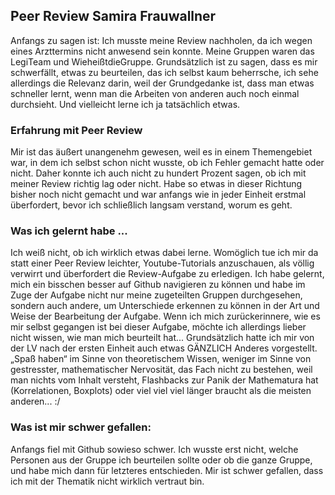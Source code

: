 
## Peer Review Samira Frauwallner
Anfangs zu sagen ist: Ich musste meine Review nachholen, da ich wegen eines Arzttermins nicht anwesend sein konnte. Meine Gruppen waren das LegiTeam und WieheißtdieGruppe. 
Grundsätzlich ist zu sagen, dass es mir schwerfällt, etwas zu beurteilen, das ich selbst kaum beherrsche, ich sehe allerdings die Relevanz darin, weil der Grundgedanke ist, dass man etwas schneller lernt, wenn man die Arbeiten von anderen auch noch einmal durchsieht. Und vielleicht lerne ich ja tatsächlich etwas.  

### Erfahrung mit Peer Review
Mir ist das äußert unangenehm gewesen, weil es in einem Themengebiet war, in dem ich selbst schon nicht wusste, ob ich Fehler gemacht hatte oder nicht. Daher konnte ich auch nicht zu hundert Prozent sagen, ob ich mit meiner Review richtig lag oder nicht. Habe so etwas in dieser Richtung bisher noch nicht gemacht und war anfangs wie in jeder Einheit erstmal überfordert, bevor ich schließlich langsam verstand, worum es geht. 

### Was ich gelernt habe ... 
Ich weiß nicht, ob ich wirklich etwas dabei lerne. Womöglich tue ich mir da statt einer Peer Review leichter, Youtube-Tutorials anzuschauen, als völlig verwirrt und überfordert die Review-Aufgabe zu erledigen. Ich habe gelernt, mich ein bisschen besser auf Github navigieren zu können und habe im Zuge der Aufgabe nicht nur meine zugeteilten Gruppen durchgesehen, sondern auch andere, um Unterschiede erkennen zu können in der Art und Weise der Bearbeitung der Aufgabe. 
Wenn ich mich zurückerinnere, wie es mir selbst gegangen ist bei dieser Aufgabe, möchte ich allerdings lieber nicht wissen, wie man mich beurteilt hat... Grundsätzlich hatte ich mir von der LV nach der ersten Einheit auch etwas GÄNZLICH Anderes vorgestellt. „Spaß haben“ im Sinne von theoretischem Wissen, weniger im Sinne von gestresster, mathematischer Nervosität, das Fach nicht zu bestehen, weil man nichts vom Inhalt versteht, Flashbacks zur Panik der Mathematura hat (Korrelationen, Boxplots) oder viel viel viel länger braucht als die meisten anderen... :/

### Was ist mir schwer gefallen: 
Anfangs fiel mit Github sowieso schwer. Ich wusste erst nicht, welche Personen aus der Gruppe ich beurteilen sollte oder ob die ganze Gruppe, und habe mich dann für letzteres entschieden. Mir ist schwer gefallen, dass ich mit der Thematik nicht wirklich vertraut bin. 
